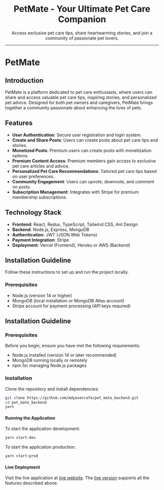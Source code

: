 <div align="center">
  <h1>PetMate - Your Ultimate Pet Care Companion</h1>
  <p>Access exclusive pet care tips, share heartwarming stories, and join a community of passionate pet lovers.</p>
</div>

---

# PetMate

## Introduction

PetMate is a platform dedicated to pet care enthusiasts, where users can share and access valuable pet care tips, inspiring stories, and personalized pet advice. Designed for both pet owners and caregivers, PetMate brings together a community passionate about enhancing the lives of pets.


## Features

- **User Authentication**: Secure user registration and login system.
- **Create and Share Posts**: Users can create posts about pet care tips and stories.
- **Monetized Posts**: Premium users can create posts with monetization options.
- **Premium Content Access**: Premium members gain access to exclusive pet care articles and advice.
- **Personalized Pet Care Recommendations**: Tailored pet care tips based on user preferences.
- **Community Engagement**: Users can upvote, downvote, and comment on posts.
- **Subscription Management**: Integrates with Stripe for premium membership subscriptions.

## Technology Stack

- **Frontend**: React, Redux, TypeScript, Tailwind CSS, Ant Design
- **Backend**: Node.js, Express, MongoDB
- **Authentication**: JWT (JSON Web Tokens)
- **Payment Integration**: Stripe
- **Deployment**: Vercel (Frontend), Heroku or AWS (Backend)

## Installation Guideline

Follow these instructions to set up and run the project locally.

### Prerequisites

- Node.js (version 14 or higher)
- MongoDB (local installation or MongoDB Atlas account)
- Stripe account for payment processing (API keys required)

## Installation Guideline

### Prerequisites

Before you begin, ensure you have met the following requirements:
- Node.js installed (version 14 or later recommended)
- MongoDB running locally or remotely
- npm for managing Node.js packages

### Installation

Clone the repository and install dependencies:

```bash
git clone https://github.com/mdyasenrafe/pet_mate_backend.git
cd pet_mate_backend
yarn
```


#### Running the Application

To start the application  development:

```bash
yarn start:dev
```

To start the application production:

```bash
yarn start:prod
```


#### Live Deployment

Visit the live application at [live website](https://petmateweb.vercel.app/). The [live version](https://petmateweb.vercel.app/) supports all the features described above.